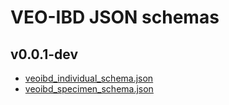 # VEO-IBD JSON schemas

## v0.0.1-dev
- [veoibd_individual_schema.json](assets/releases/v0.0.1-dev/veoibd_individual_schema.json)
- [veoibd_specimen_schema.json](assets/releases/v0.0.1-dev/veoibd_specimen_schema.json)
